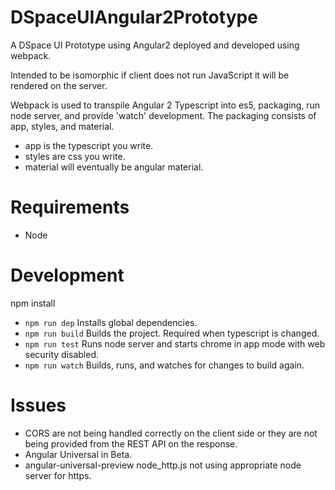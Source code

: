 # DSpaceUIAngular2Prototype

A DSpace UI Prototype using Angular2 deployed and developed using webpack. 

Intended to be isomorphic if client does not run JavaScript it will be rendered on the server.

Webpack is used to transpile Angular 2 Typescript into es5, packaging, run node server, and provide 'watch' development. 
The packaging consists of app, styles, and material. 

 - app is the typescript you write. 
 - styles are css you write. 
 - material will eventually be angular material.

# Requirements

 - Node
 
# Development

npm install

 - `npm run dep` Installs global dependencies.
 - `npm run build` Builds the project. Required when typescript is changed.
 - `npm run test` Runs node server and starts chrome in app mode with web security disabled.
 - `npm run watch` Builds, runs, and watches for changes to build again.
 
# Issues

 - CORS are not being handled correctly on the client side or they are not being provided from the REST API on the response.
 - Angular Universal in Beta.
 - angular-universal-preview node_http.js not using appropriate node server for https.
